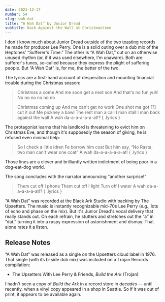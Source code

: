 ```yaml
---
date: 2021-12-17
number: 54
slug: wah-dat
title: “A Wah Dat” by Junior Dread
subtitle: Back Against the Wall at Christmastime
---
```


I don't know much about Junior Dread outside of the two
[toasting](https://en.wikipedia.org/wiki/Toasting_(Jamaican_music))
records he made for producer Lee Perry.
One is a solid outing over a dub mix of the Heptones'
“Sufferer's Time.”
The other is “A Wah Dat,” cut on an otherwise unused rhythm
(or, if it was used elsewhere, I'm unaware).
Both are sufferer's tunes, so-called because they
express the plight of suffering people.
But “A Wah Dat” is, for me, the better of the two.

The lyrics are a first-hand account of desperation
and mounting financial trouble during the Christmas
season:

> Christmas a come
> And me soon get a next son
> And that's no fun yuh!
> No no no no no no <!-- excerpt -->
>
> Christmas coming up
> And me can't get no work
> One shot me got
> [?] cut it out
> Me pickney a bawl
> The rent man a call
> I man stall
> I man back against the wall
> A wah da-a-a-a-a-a-at!? { .lyrics }

The protagonist learns that his landlord is threatening to
evict him on Christmas Eve,
and though it's supposedly the season of giving,
he is refused even minimal help:

> So I check a little idren
> Fe borrow him coat
> But him say, “No Rasta, two man can't wear one coat”
> A wah da-a-a-a-a-a-at! { .lyrics }

Those lines are a clever and brilliantly written indictment
of being poor in a dog-eat-dog world.

The song concludes with the narrator announcing
<q>another surprise!</q>

> Them cut off I phone
> Them cut off I light
> Turn off I water
> A wah da-a-a-a-a-a-at!? { .lyrics }


“A Wah Dat” was recorded at the Black Ark Studio with backing
by The Upsetters.
The music is instantly recognizable mid-70s Lee Perry
(e.g., lots of echo and phase on the mix).
But it's Junior Dread's vocal delivery that really stands out.
On each refrain, he stutters and stretches out the “a”
in “dat,” turning it into a raspy expression of
astonishment and dismay.
That alone rates it a listen.



## Release Notes

“A Wah Dat” was released as a single on the Upsetters
cloud label in 1976. That single (with its b-side dub mix)
was included on a Trojan Records compilation:



- The Upsetters With Lee Perry & Friends, <cite>Build the Ark</cite> (Trojan)

I hadn't seen a copy of <cite>Build the Ark</cite>
in a record store in *decades* — until recently, when
a vinyl copy appeared in a shop in Seattle.
So if it was out of print, it appears to be available again.
